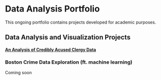 # Data Analysis Portfolio

This ongoing portfolio contains projects developed for academic purposes.


## Data Analysis and Visualization Projects

#### [An Analysis of Credibly Acused Clergy Data](https://github.com/Skye80/Data-Analysis-Portfolio/blob/master/Analysis%20of%20Credibly%20Accused%20Clergy%20Data.ipynb)

### Boston Crime Data Exploration (ft. machine learning)
Coming soon 
